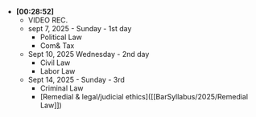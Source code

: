 - **[00:28:52]**
	- VIDEO REC.
	- sept 7, 2025 - Sunday - 1st day
		- Political Law
		- Com& Tax
	- Sept 10, 2025 Wednesday - 2nd day
		- Civil Law
		- Labor Law
	- Sept 14, 2025 - Sunday - 3rd
		- Criminal Law
		- [Remedial & legal/judicial ethics]([[BarSyllabus/2025/Remedial Law]])